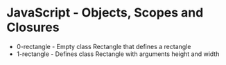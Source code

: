 # JavaScript - Objects, Scopes and Closures

- 0-rectangle - Empty class Rectangle that defines a rectangle
- 1-rectangle - Defines class Rectangle with arguments height and width
